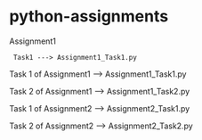# python-assignments

Assignment1
     
     Task1 ---> Assignment1_Task1.py

Task 1 of Assignment1 --> Assignment1_Task1.py

Task 2 of Assignment1 --> Assignment1_Task2.py

Task 1 of Assignment2 --> Assignment2_Task1.py

Task 2 of Assignment2 --> Assignment2_Task2.py

